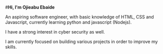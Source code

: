 #**Hi, I'm Ojieabu Ebaide**

An aspiring software engineer, with basic knowledge of HTML, CSS and Javascript, currently learning python and javascript (Nodejs).

I have a strong interest in cyber security as well.

I am currently focused on building various projects in order to improve my skills.
